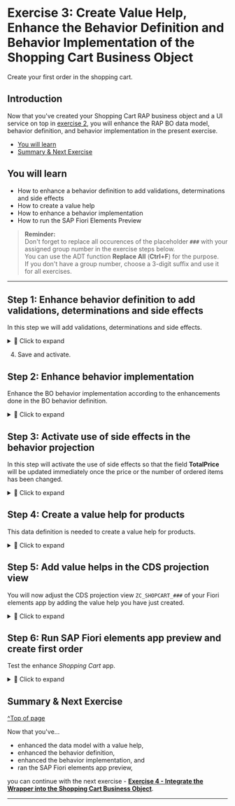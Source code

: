 # Exercise 3: Create Value Help, Enhance the Behavior Definition and Behavior Implementation of the Shopping Cart Business Object
<!-- description --> Create your first order in the shopping cart.

## Introduction

Now that you've created your Shopping Cart RAP business object and a UI service on top in [exercise 2](../ex2/README.md), you will enhance the RAP BO data model, behavior definition, and behavior implementation in the present exercise. 

- [You will learn](#you-will-learn)
- [Summary & Next Exercise](#summary--next-exercise)  

## You will learn  
- How to enhance a behavior definition to add validations, determinations and side effects   
- How to create a value help   
- How to enhance a behavior implementation  
- How to run the SAP Fiori Elements Preview  

> **Reminder:**   
> Don't forget to replace all occurences of the placeholder **`###`** with your assigned group number in the exercise steps below.  
> You can use the ADT function **Replace All** (**Ctrl+F**) for the purpose.   
> If you don't have a group number, choose a 3-digit suffix and use it for all exercises.

---

## Step 1: Enhance behavior definition to add validations, determinations and side effects

In this step we will add validations, determinations and side effects.   

<details>
  <summary>🔵 Click to expand</summary>
  
  1. Open your behavior definition **`ZR_SHOPCART_###`** to enhance it. Add the following statements to your behavior definition:

      ```   
      update (features: instance);    
      ```   

     and    
    
      ``` 
      draft action(features: instance) Edit;   
      ```

      

<!--![projection](images/updatenew.png)-->
<img alt="projection" src="images/updatenew.png" width="50%">

  2. Replace the statement

     `draft determine action Prepare;` 
   
     in your behavior definition with the following code:   

        ``` 
        draft determine action Prepare { validation checkOrderedQuantity;  validation checkDeliveryDate;}
        determination setInitialOrderValues on modify { create; }
        determination calculateTotalPrice on modify { create; field Price, OrderQuantity; } 
        validation checkOrderedQuantity on save { create; field OrderQuantity; }
        validation checkDeliveryDate on save { create; field DeliveryDate; }
        ```
   
<!--![projection](images/bdef5xx.png) -->
<img alt="projection" src="images/bdef5xx.png" width="70%">

  3. Add side effects to update the field **TotalPrice**.   

     Add this code-snippet before the `mapping` statement.    

     ``` 
      //  side effects
      side effects
      {
        field Price affects field TotalPrice;
        field OrderQuantity affects field TotalPrice;
      }   
      ```

 
  4. Check your behavior definition:


     <details>
      <summary>🟡📄 Click to expand and view or copy the source code!</summary>    
  
      ```
      
      managed implementation in class ZBP_R_SHOPCART_### unique;  
      strict ( 2 );  
      with draft;  

      define behavior for ZR_SHOPCART_### alias ShoppingCart    
      persistent table zshopcart_###
      draft table zshopcart_###_d
      etag master LocalLastChangedAt
      lock master total etag LastChangedAt
      authorization master ( global )

      {
        field ( readonly )
        OrderUUID,
        CreatedAt,
        CreatedBy,
        LastChangedAt,
        LastChangedBy,
        LocalLastChangedAt
        ,
        PurchaseRequisition,
        PrCreationDate,
        OverallStatus;



        field ( numbering : managed )
        OrderUUID;


        create;
        update ( features : instance );
        delete;

        draft action ( features : instance ) Edit;
        draft action Activate optimized;
        draft action Discard;
        draft action Resume;
        draft determine action Prepare { validation checkOrderedQuantity; validation checkDeliveryDate; }
        determination setInitialOrderValues on modify { create; }
        determination calculateTotalPrice on modify { create; field Price, OrderQuantity; }
        validation checkOrderedQuantity on save { create; field OrderQuantity; }
        validation checkDeliveryDate on save { create; field DeliveryDate; }

        //  side effects
        side effects
        {
          field Price affects field TotalPrice;
          field OrderQuantity affects field TotalPrice;
        }

        mapping for zshopcart_###
          {
            OrderUUID           = order_uuid;
            OrderID             = order_id;
            OrderedItem         = ordered_item;
            Price               = price;
            TotalPrice          = total_price;
            Currency            = currency;
            OrderQuantity       = order_quantity;
           DeliveryDate        = delivery_date;
            OverallStatus       = overall_status;
            Notes               = notes;
            CreatedBy           = created_by;
            CreatedAt           = created_at;
            LastChangedBy       = last_changed_by;
            LastChangedAt       = last_changed_at;
            LocalLastChangedAt  = local_last_changed_at;
            PurchaseRequisition = purchase_requisition;
            PrCreationDate      = pr_creation_date;
          }
      }   
      
      
      ```
  
      **Hint:** Please replace **`###`** with your group number .     
      
</details>
    
   4. Save and activate. 

</details>


## Step 2: Enhance behavior implementation

Enhance the BO behavior implementation according to the enhancements done in the BO behavior definition.

<details>
  <summary>🔵 Click to expand</summary>

1. Open the behavior implementation **`ZBP_SHOPCART_###`**, add the constant `c_overall_status` to your behavior implementation. In your **Local Types**, replace your code with following:
  
   Do not forget to replace all occurences of the placeholder **`###`** with your suffix. 
 
  <details>
    <summary>🟡📄 Click to expand and view or copy the source code!</summary>

   ```ABAP

 CLASS lhc_shopcart DEFINITION INHERITING FROM cl_abap_behavior_handler.
   PRIVATE SECTION.
     CONSTANTS:
       BEGIN OF c_overall_status,
         new       TYPE string VALUE 'New / Composing',
         submitted TYPE string VALUE 'Submitted / Approved',
         cancelled TYPE string VALUE 'Cancelled',
       END OF c_overall_status.
     METHODS:
       get_global_authorizations FOR GLOBAL AUTHORIZATION
         IMPORTING
         REQUEST requested_authorizations FOR ShoppingCart
         RESULT result,
       get_instance_features FOR INSTANCE FEATURES
         IMPORTING keys REQUEST requested_features FOR ShoppingCart RESULT result.

     METHODS calculateTotalPrice FOR DETERMINE ON MODIFY
       IMPORTING keys FOR ShoppingCart~calculateTotalPrice.

     METHODS setInitialOrderValues FOR DETERMINE ON MODIFY
       IMPORTING keys FOR ShoppingCart~setInitialOrderValues.

     METHODS checkDeliveryDate FOR VALIDATE ON SAVE
       IMPORTING keys FOR ShoppingCart~checkDeliveryDate.

     METHODS checkOrderedQuantity FOR VALIDATE ON SAVE
       IMPORTING keys FOR ShoppingCart~checkOrderedQuantity.
 ENDCLASS.

 CLASS lhc_shopcart IMPLEMENTATION.
   METHOD get_global_authorizations.
   ENDMETHOD.
   METHOD get_instance_features.

     " read relevant olineShop instance data
     READ ENTITIES OF zr_shopcart_### IN LOCAL MODE
       ENTITY ShoppingCart
         FIELDS ( OverallStatus )
         WITH CORRESPONDING #( keys )
       RESULT DATA(OnlineOrders)
       FAILED failed.

     " evaluate condition, set operation state, and set result parameter
     " update and checkout shall not be allowed as soon as purchase requisition has been created
     result = VALUE #( FOR OnlineOrder IN OnlineOrders
                       ( %tky                   = OnlineOrder-%tky
                         %features-%update
                           = COND #( WHEN OnlineOrder-OverallStatus = c_overall_status-submitted  THEN if_abap_behv=>fc-o-disabled
                                     WHEN OnlineOrder-OverallStatus = c_overall_status-cancelled THEN if_abap_behv=>fc-o-disabled
                                     ELSE if_abap_behv=>fc-o-enabled   )
                         %action-Edit
                           = COND #( WHEN OnlineOrder-OverallStatus = c_overall_status-submitted THEN if_abap_behv=>fc-o-disabled
                                     WHEN OnlineOrder-OverallStatus = c_overall_status-cancelled THEN if_abap_behv=>fc-o-disabled
                                     ELSE if_abap_behv=>fc-o-enabled   )

                         ) ).
   ENDMETHOD.

   METHOD calculateTotalPrice.
     DATA total_price TYPE zr_shopcart_###-TotalPrice.

     " read transfered instances
     READ ENTITIES OF zr_shopcart_### IN LOCAL MODE
       ENTITY ShoppingCart
         FIELDS ( OrderID TotalPrice )
         WITH CORRESPONDING #( keys )
       RESULT DATA(OnlineOrders).

     LOOP AT OnlineOrders ASSIGNING FIELD-SYMBOL(<OnlineOrder>).
       " calculate total value
       <OnlineOrder>-TotalPrice = <OnlineOrder>-Price * <OnlineOrder>-OrderQuantity.
     ENDLOOP.

     "update instances
     MODIFY ENTITIES OF zr_shopcart_### IN LOCAL MODE
       ENTITY ShoppingCart
         UPDATE FIELDS ( TotalPrice )
         WITH VALUE #( FOR OnlineOrder IN OnlineOrders (
                           %tky       = OnlineOrder-%tky
                           TotalPrice = <OnlineOrder>-TotalPrice
                         ) ).
   ENDMETHOD.

   METHOD setInitialOrderValues.

     DATA delivery_date TYPE I_PurchaseReqnItemTP-DeliveryDate.
     DATA(creation_date) = cl_abap_context_info=>get_system_date(  ).
     "set delivery date proposal
     delivery_date = cl_abap_context_info=>get_system_date(  ) + 14.
     "read transfered instances
     READ ENTITIES OF ZR_shopcart_### IN LOCAL MODE
       ENTITY ShoppingCart
         FIELDS ( OrderID OverallStatus  DeliveryDate )
         WITH CORRESPONDING #( keys )
       RESULT DATA(OnlineOrders).

     "delete entries with assigned order ID
     DELETE OnlineOrders WHERE OrderID IS NOT INITIAL.
     CHECK OnlineOrders IS NOT INITIAL.

     " **Dummy logic to determine order IDs**
     " get max order ID from the relevant active and draft table entries
     SELECT MAX( order_id ) FROM zshopcart_### INTO @DATA(max_order_id). "active table
     SELECT SINGLE FROM zshopcart_###_d FIELDS MAX( orderid ) INTO @DATA(max_orderid_draft). "draft table
     IF max_orderid_draft > max_order_id.
       max_order_id = max_orderid_draft.
     ENDIF.

     "set initial values of new instances
     MODIFY ENTITIES OF zr_shopcart_### IN LOCAL MODE
       ENTITY ShoppingCart
         UPDATE FIELDS ( OrderID OverallStatus  DeliveryDate Price  )
         WITH VALUE #( FOR order IN OnlineOrders INDEX INTO i (
                           %tky          = order-%tky
                           OrderID       = max_order_id + i
                           OverallStatus = c_overall_status-new  "'New / Composing'
                           DeliveryDate  = delivery_date
                           CreatedAt     = creation_date
                         ) ).
     .
   ENDMETHOD.

   METHOD checkDeliveryDate.

*   " read transfered instances
     READ ENTITIES OF zr_shopcart_### IN LOCAL MODE
       ENTITY ShoppingCart
         FIELDS ( DeliveryDate )
         WITH CORRESPONDING #( keys )
       RESULT DATA(OnlineOrders).

     DATA(creation_date) = cl_abap_context_info=>get_system_date(  ).

     "raise msg if delivery date is not ok
     LOOP AT OnlineOrders INTO DATA(online_order).
       APPEND VALUE #(  %tky           = Online_Order-%tky
                        %state_area    = 'VALIDATE_DELIVERYDATE'
                     ) TO reported-ShoppingCart.

       IF online_order-DeliveryDate IS INITIAL OR online_order-DeliveryDate = ' '.
         APPEND VALUE #( %tky = online_order-%tky ) TO failed-ShoppingCart.
         APPEND VALUE #( %tky         = online_order-%tky
                         %state_area   = 'VALIDATE_DELIVERYDATE'
                         %msg          = new_message_with_text(
                                 severity = if_abap_behv_message=>severity-error
                                 text     = 'Delivery Date cannot be initial' )
                         %element-deliverydate  = if_abap_behv=>mk-on
                       ) TO reported-ShoppingCart.

       ELSEIF  ( ( online_order-DeliveryDate ) - creation_date ) < 14.
         APPEND VALUE #(  %tky = online_order-%tky ) TO failed-ShoppingCart.
         APPEND VALUE #(  %tky          = online_order-%tky
                         %state_area   = 'VALIDATE_DELIVERYDATE'
                         %msg          = new_message_with_text(
                                 severity = if_abap_behv_message=>severity-error
                                 text     = 'Delivery Date should be atleast 14 days after the creation date'  )
                         %element-deliverydate  = if_abap_behv=>mk-on
                       ) TO reported-ShoppingCart.
       ENDIF.
     ENDLOOP.

   ENDMETHOD.

   METHOD checkOrderedQuantity.

     "read relevant order instance data
     READ ENTITIES OF zr_shopcart_### IN LOCAL MODE
     ENTITY ShoppingCart
     FIELDS ( OrderID OrderedItem OrderQuantity )
     WITH CORRESPONDING #( keys )
     RESULT DATA(OnlineOrders).

     "raise msg if 0 > qty <= 10
     LOOP AT OnlineOrders INTO DATA(OnlineOrder).
       APPEND VALUE #(  %tky           = OnlineOrder-%tky
                       %state_area    = 'VALIDATE_QUANTITY'
                     ) TO reported-ShoppingCart.

       IF OnlineOrder-OrderQuantity IS INITIAL OR OnlineOrder-OrderQuantity = ' '.
         APPEND VALUE #( %tky = OnlineOrder-%tky ) TO failed-ShoppingCart.
         APPEND VALUE #( %tky          = OnlineOrder-%tky
                         %state_area   = 'VALIDATE_QUANTITY'
                         %msg          = new_message_with_text(
                                 severity = if_abap_behv_message=>severity-error
                                 text     = 'Quantity cannot be empty' )
                         %element-orderquantity = if_abap_behv=>mk-on
                       ) TO reported-ShoppingCart.

       ELSEIF OnlineOrder-OrderQuantity > 10.
         APPEND VALUE #(  %tky = OnlineOrder-%tky ) TO failed-ShoppingCart.
         APPEND VALUE #(  %tky          = OnlineOrder-%tky
                         %state_area   = 'VALIDATE_QUANTITY'
                         %msg          = new_message_with_text(
                                 severity = if_abap_behv_message=>severity-error
                                 text     = 'Quantity should be below 10' )

                         %element-orderquantity  = if_abap_behv=>mk-on
                       ) TO reported-ShoppingCart.
       ENDIF.
     ENDLOOP.
   ENDMETHOD.
 ENDCLASS.


   ```
  </details>

2. Save and activate.

3. Go back to your behavior definition `ZR_SHOPCARTTP_###` and activate it again, if needed. 

</details>



## Step 3: Activate use of side effects in the behavior projection

In this step will activate the use of side effects so that the field **TotalPrice** will be updated immediately once the price or the number of ordered items has been changed.   

<details>
  <summary>🔵 Click to expand</summary>

  1. Open your behavior definition **`ZC_SHOPCART_###`** to enhance it. Add the following statements to your behavior projection:

      ```   
      use side effects;      
      ```   

  2. Check your behavior projection:

     <details>
      <summary>🟡📄 Click to expand and view or copy the source code!</summary>
  
       ```
       projection;
       strict ( 2 );
       use draft;
       use side effects;

       define behavior for ZC_SHOPCART_### alias ShoppingCart
       use etag



       {
         use create;
         use update;
         use delete;

         use action Edit;
         use action Activate;
         use action Discard;
         use action Resume;
         use action Prepare;
 
       }

       ```
     </details>   
    
</details>   

## Step 4: Create a value help for products

This data definition is needed to create a value help for products.

<details>
  <summary>🔵 Click to expand</summary>

 1. Right-click **Data Definitions** and select **New Data Definition**.
  
    <!-- ![projection](images/products.png) -->
    <img alt="projection" src="images/products.png" width="70%">


 2. Create a new data definition:
    - Name: `ZI_Products_###`
    - Description: `data definition for products`
  
      Click **Next >**.

      <!-- ![projection](images/products2.png) -->
      <img alt="projection" src="images/products2.png" width="70%">
  
 3. Click **Finish**.  
   
      <!--![projection](images/products3.png) -->
      <img alt="projection" src="images/products3.png" width="70%">

 4. In your data definition **`ZI_Products_###`** replace your code with following:

<details>
  <summary>🟡📄 Click to expand and view or copy the source code!</summary>
  
   ```
    @AbapCatalog.viewEnhancementCategory: [#NONE]
    @AccessControl.authorizationCheck: #NOT_REQUIRED
    @EndUserText.label: 'Value Help for I_PRODUCT'
    @Metadata.ignorePropagatedAnnotations: true
    @ObjectModel.usageType:{
      serviceQuality: #X,
      sizeCategory: #S,
      dataClass: #MIXED
    }
    define view entity ZI_PRODUCTS_###
      as select from I_Product
    {
      key Product                                                 as Product,
          _Text[1: Language=$session.system_language].ProductName as ProductText,
          @Semantics.amount.currencyCode: 'Currency'
          case
            when Product = 'D001' then cast ( 1000.00 as abap.dec(16,2) ) 
            when Product = 'D002' then cast ( 499.00 as abap.dec(16,2) ) 
            when Product = 'D003' then cast ( 799.00 as abap.dec(16,2) ) 
            when Product = 'D004' then cast ( 249.00 as abap.dec(16,2) )
            when Product = 'D005' then cast ( 1500.00 as abap.dec(16,2) ) 
            when Product = 'D006' then cast ( 30.00 as abap.dec(16,2) ) 
            else cast ( 100000.00 as abap.dec(16,2) ) 
          end                                                     as Price,
          
          @UI.hidden: true
          cast ( 'EUR' as abap.cuky( 5 ) )                        as Currency,

          @UI.hidden: true
          ProductGroup                                            as ProductGroup,

          @UI.hidden: true
          BaseUnit                                                as BaseUnit

    }
    where
        Product = 'D001'
      or Product = 'D002'
      or Product = 'D003'
      or Product = 'D004'
      or Product = 'D005'
      or Product = 'D006'
   ```

</details>
    
 5. Save and activate.

 6. You can test your CDS view entity by pressing F8 to start the _Data Preview_.   

</details>

## Step 5: Add value helps in the CDS projection view

You will now adjust the CDS projection view `ZC_SHOPCART_###` of your Fiori elements app by adding the value help you have just created.

<details>
  <summary>🔵 Click to expand</summary>

 1. In the _Project Explorer_ navigate to the CDS projection view **`ZC_SHOPCART_###`**.   
    
    <img alt="product value help" src="images/select_projection_view.png" width="70%">  

 2. Here add the following code above the fields **OrderedItem** and **Currenccy** :

    <img alt="product value help" src="images/add_value_helps.png" width="70%">

    ```ABAP
      @Consumption.valueHelpDefinition: [{ entity: 
                 {name: 'ZI_PRODUCTS_###' , element: 'Product' },
                 additionalBinding: [{ localElement: 'Price', element: 'Price', usage: #RESULT },
                                     { localElement: 'Currency', element: 'Currency', usage: #RESULT }
                                                                       ]
                 }]  
      OrderedItem,
    ```

    and

    ```ABAP
      @Consumption.valueHelpDefinition: [ { entity: { name: 'I_Currency', element: 'Currency' } } ]  
      Currency,
    ```   

</details>

<!--   

## Step 4: Enhance metadata extension

You will now adjust the UI semantics of your Fiori elements app by enhancing the CDS metadata extension `ZC_SHOPCARTTP_###`.

<details>
  <summary>🔵 Click to expand</summary>
  
 1. In your metadata extension **`ZC_SHOPCARTTP_###`** replace your code with following:

  <details>
    <summary>🟡📄 Click to expand and view or copy the source code!</summary> 
  
   ```ABAP
    @Metadata.layer: #CORE
    @UI: {
      headerInfo: {
        typeName: 'ShoppingCart', 
        typeNamePlural: 'ShoppingCarts'
      , title: {
          type: #STANDARD,
          label: 'ShoppingCart',
          value: 'orderid'
        }
      },
      presentationVariant: [ {
        sortOrder: [ {
          by: 'OrderID',
          direction: #DESC
        } ],
        visualizations: [ {
          type: #AS_LINEITEM
        } ]
      } ]
    }
    annotate view ZC_SHOPCARTTP_### with
    {
      @UI.facet: [ {
        id: 'idIdentification', 
        type: #IDENTIFICATION_REFERENCE, 
        label: 'ShoppingCart', 
        position: 10 
      } ]
      @UI.hidden: true
      OrderUUID;
      
      @UI.lineItem: [ {
        position: 10 , 
        importance: #MEDIUM, 
        label: 'OrderID'
      } ]
      @UI.identification: [ {
        position: 10 , 
        label: 'OrderID'
      } ]
      OrderID;
      
      @UI.lineItem: [ {
        position: 20 , 
        importance: #MEDIUM, 
        label: 'OrderedItem'
      } ]
      @UI.identification: [ {
        position: 20 , 
        label: 'OrderedItem'
      } ]
      @Consumption.valueHelpDefinition: [{ entity: 
                    {name: 'ZI_PRODUCTS_###' , element: 'Product' },
                    additionalBinding: [{ localElement: 'Price', element: 'Price', usage: #RESULT },
                                        { localElement: 'Currency', element: 'Currency', usage: #RESULT }
                                                                          ]
                    }]  
      OrderedItem;
      
      @UI.lineItem: [ {
        position: 30 , 
        importance: #MEDIUM, 
        label: 'Price'
      } ]
      @UI.identification: [ {
        position: 30 , 
        label: 'Price'
      } ]
      Price;
      
      @UI.lineItem: [ {
        position: 40 , 
        importance: #MEDIUM, 
        label: 'TotalPrice'
      } ]
      @UI.identification: [ {
        position: 40 , 
        label: 'TotalPrice'
      } ]
      TotalPrice;
      
      @UI.lineItem: [ {
        position: 50 , 
        importance: #MEDIUM, 
        label: 'Currency'
      } ]
      @UI.identification: [ {
        position: 50 , 
        label: 'Currency'
      } ]
      @Consumption.valueHelpDefinition: [ { entity: { name: 'I_Currency', element: 'Currency' } } ]  
      Currency;
      
      @UI.lineItem: [ {
        position: 60 , 
        importance: #MEDIUM, 
        label: 'OrderQuantity'
      } ]
      @UI.identification: [ {
        position: 60 , 
        label: 'OrderQuantity'
      } ]
      OrderQuantity;
      
      @UI.lineItem: [ {
        position: 70 , 
        importance: #MEDIUM, 
        label: 'DeliveryDate'
      } ]
      @UI.identification: [ {
        position: 70 , 
        label: 'DeliveryDate'
      } ]
      DeliveryDate;
      
      @UI.lineItem: [ {
        position: 80 , 
        importance: #MEDIUM, 
        label: 'OverallStatus'
      } ]
      @UI.identification: [ {
        position: 80 , 
        label: 'OverallStatus'
      } ]
      OverallStatus;
      
      @UI.lineItem: [ {
        position: 90 , 
        importance: #MEDIUM, 
        label: 'Notes'
      } ]
      @UI.identification: [ {
        position: 90 , 
        label: 'Notes'
      } ]
      Notes;
      
      @UI.hidden: true
      LocalLastChangedAt;
      
      @UI.lineItem: [ {
        position: 100 , 
        importance: #MEDIUM, 
        label: 'PurchaseRequisition'
      },
      { type: #FOR_ACTION, dataAction: 'createPurchRqnBAPISave', label: 'Create PR via BAPI in SAVE' } ]
      @UI.identification: [ {
        position: 100 , 
        label: 'PurchaseRequisition'
      }, { type: #FOR_ACTION, dataAction: 'createPurchRqnBAPISave', label: 'Create PR via BAPI in SAVE' }  ]
      PurchaseRequisition;
      
      @UI.lineItem: [ {
        position: 110 , 
        importance: #MEDIUM, 
        label: 'PrCreationDate'
      } ]
      @UI.identification: [ {
        position: 110 , 
        label: 'PrCreationDate'
      } ]
      PrCreationDate;
    }
   ```
  </details>
    
 2. Save and activate.

   </details>

-->   
  
## Step 6: Run SAP Fiori elements app preview and create first order
Test the enhance _Shopping Cart_ app.

<details>
  <summary>🔵 Click to expand</summary>
  
 1. Select **`ShoppingCart`** in your service binding and click **Preview** to open SAP Fiori elements preview.

     <!-- ![preview](images/uinew0.png)
     <img alt="preview" src="images/uinew0.png" width="70%">

 2. Click **Create** to create a new entry.

     <!-- ![preview](images/order.png) -->
     <img alt="preview" src="images/order.png" width="70%">

 3. Make use of the value help for ordered item and select one. Add also the ordered quantity and click **Create**.

     <!-- ![preview](images/order2.png) -->
     <img alt="preview" src="images/order2.png" width="70%">

 4. Your order is now created and the total price is calculated automatically.

     <!-- ![preview](images/order3.png) -->
     <img alt="preview" src="images/order3.png" width="70%">

</details>

## Summary & Next Exercise
[^Top of page](#)

Now that you've... 
- enhanced the data model with a value help,
- enhanced the behavior definition,
- enhanced the behavior implementation, and
- ran the SAP Fiori elements app preview,

you can continue with the next exercise - **[Exercise 4 - Integrate the Wrapper into the Shopping Cart Business Object](../ex4/README.md)**.

---
